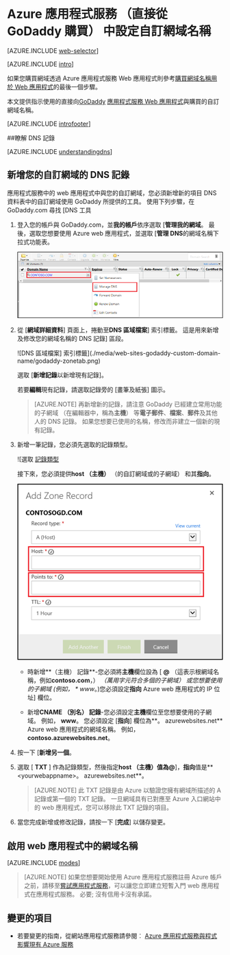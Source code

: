 <properties
    pageTitle="Azure 應用程式服務 (GoDaddy) 中設定自訂網域名稱"
    description="瞭解如何使用 Azure Web 應用程式從 GoDaddy 網域名稱"
    services="app-service"
    documentationCenter=""
    authors="erikre"
    manager="wpickett"
    editor="jimbe"/>

<tags
    ms.service="app-service"
    ms.workload="na"
    ms.tgt_pltfrm="na"
    ms.devlang="na"
    ms.topic="article"
    ms.date="01/12/2016"
    ms.author="cephalin"/>

# <a name="configure-a-custom-domain-name-in-azure-app-service-purchased-directly-from-godaddy"></a>Azure 應用程式服務 （直接從 GoDaddy 購買） 中設定自訂網域名稱

[AZURE.INCLUDE [web-selector](../../includes/websites-custom-domain-selector.md)]

[AZURE.INCLUDE [intro](../../includes/custom-dns-web-site-intro.md)]

如果您購買網域透過 Azure 應用程式服務 Web 應用程式則參考[購買網域名稱用於 Web 應用程式](custom-dns-web-site-buydomains-web-app.md)的最後一個步驟。

本文提供指示使用的直接向[GoDaddy](https://godaddy.com) [應用程式服務 Web 應用程式](http://go.microsoft.com/fwlink/?LinkId=529714)與購買的自訂網域名稱。

[AZURE.INCLUDE [introfooter](../../includes/custom-dns-web-site-intro-notes.md)]

<a name="understanding-records"></a>
##<a name="understanding-dns-records"></a>瞭解 DNS 記錄

[AZURE.INCLUDE [understandingdns](../../includes/custom-dns-web-site-understanding-dns-raw.md)]

<a name="bkmk_configurecname"></a>
## <a name="add-a-dns-record-for-your-custom-domain"></a>新增您的自訂網域的 DNS 記錄

應用程式服務中的 web 應用程式中與您的自訂網域，您必須新增新的項目 DNS 資料表中的自訂網域使用 GoDaddy 所提供的工具。 使用下列步驟，在 GoDaddy.com 尋找 [DNS 工具

1. 登入您的帳戶與 GoDaddy.com，並**我的帳戶**依序選取 [**管理我的網域**。 最後，選取您想要使用 Azure web 應用程式，並選取 [**管理 DNS**的網域名稱下拉式功能表。

    ![GoDaddy 的 [自訂的網域] 頁面](./media/web-sites-godaddy-custom-domain-name/godaddy-customdomain.png)

2. 從 [**網域詳細資料**] 頁面上，捲動至**DNS 區域檔案**] 索引標籤。 這是用來新增及修改您的網域名稱的 DNS 記錄] 區段。

    ![DNS 區域檔案] 索引標籤](./media/web-sites-godaddy-custom-domain-name/godaddy-zonetab.png)

    選取 [**新增記錄**以新增現有記錄]。

    若要**編輯**現有記錄，請選取記錄旁的 [畫筆及紙張] 圖示。

    > [AZURE.NOTE] 再新增新的記錄，請注意 GoDaddy 已經建立常用功能的子網域 （在編輯器中，稱為**主機**） 等**電子郵件**、**檔案**、**郵件**及其他人的 DNS 記錄。 如果您想要已使用的名稱，修改而非建立一個新的現有記錄。

4. 新增一筆記錄，您必須先選取的記錄類型。

    ![選取 [記錄類型](./media/web-sites-godaddy-custom-domain-name/godaddy-selectrecordtype.png)

    接下來，您必須提供**host （主機）** （的自訂網域或的子網域） 和其**指向**。

    ![新增區域記錄](./media/web-sites-godaddy-custom-domain-name/godaddy-addzonerecord.png)

    * 時新增**（主機） 記錄**-您必須將**主機**欄位設為 [ **@** （這表示根網域名稱，例如**contoso.com**，） *（萬用字元符合多個的子網域） 或您想要使用的子網域 (例如， * *www**。)您必須設定**指向** Azure web 應用程式的 IP 位址] 欄位。

    * 新增**CNAME （別名） 記錄**-您必須設定**主機**欄位至您想要使用的子網域。 例如， **www**。 您必須設定 [**指向**] 欄位為**。 azurewebsites.net** Azure web 應用程式的網域名稱。 例如， **contoso.azurewebsites.net**。

5. 按一下 [**新增另一個**。
6. 選取 [ **TXT** ] 作為記錄類型，然後指定**host （主機）**值為**@**]，**指向**值是**&lt;yourwebappname&gt;。 azurewebsites.net**。

    > [AZURE.NOTE] 此 TXT 記錄是由 Azure 以驗證您擁有網域所描述的 A 記錄或第一個的 TXT 記錄。 一旦網域具有已對應至 Azure 入口網站中的 web 應用程式，您可以移除此 TXT 記錄的項目。

5. 當您完成新增或修改記錄，請按一下 [**完成**] 以儲存變更。

<a name="enabledomain"></a>
## <a name="enable-the-domain-name-on-your-web-app"></a>啟用 web 應用程式中的網域名稱

[AZURE.INCLUDE [modes](../../includes/custom-dns-web-site-enable-on-web-site.md)]

>[AZURE.NOTE] 如果您想要開始使用 Azure 應用程式服務註冊 Azure 帳戶之前，請移至[嘗試應用程式服務](http://go.microsoft.com/fwlink/?LinkId=523751)，可以讓您立即建立短暫入門 web 應用程式在應用程式服務。 必要; 沒有信用卡沒有承諾。

## <a name="whats-changed"></a>變更的項目
* 若要變更的指南，從網站應用程式服務請參閱︰ [Azure 應用程式服務與程式影響現有 Azure 服務](http://go.microsoft.com/fwlink/?LinkId=529714)
